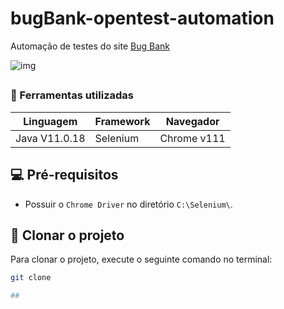 # bugBank-opentest-automation

Automação de testes do site <a href="https://bugbank.netlify.app/" target="_blank">Bug Bank</a> 

![img](https://user-images.githubusercontent.com/66036208/229676246-9b113f03-21d2-4252-979d-0687b6fec496.png)


##

###  📝 Ferramentas utilizadas
| Linguagem     | Framework         | Navegador      |
|---------------|-------------------|----------------|
| Java V11.0.18   | Selenium  | Chrome v111    |

## 💻 Pré-requisitos

* Possuir o `Chrome Driver` no diretório `C:\Selenium\`.

## 🚀 Clonar o projeto

Para clonar o projeto, execute o seguinte comando no terminal:

``` bash
git clone

##

